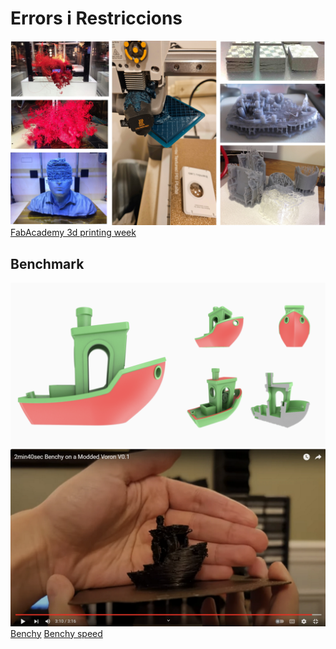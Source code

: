 # Errors i Restriccions

![](./IMG/ERRORS/fail.jpg)
[FabAcademy 3d printing week](https://academy.cba.mit.edu/classes/scanning_printing/index.html)

## Benchmark


![](./IMG/ERRORS/Benchy.png)
![](./IMG/ERRORS/benchyspeed.png)
[Benchy](https://www.3dbenchy.com/features/)
[Benchy speed](https://stldenise3d.com/speed-benchy-settings-and-rules/)


